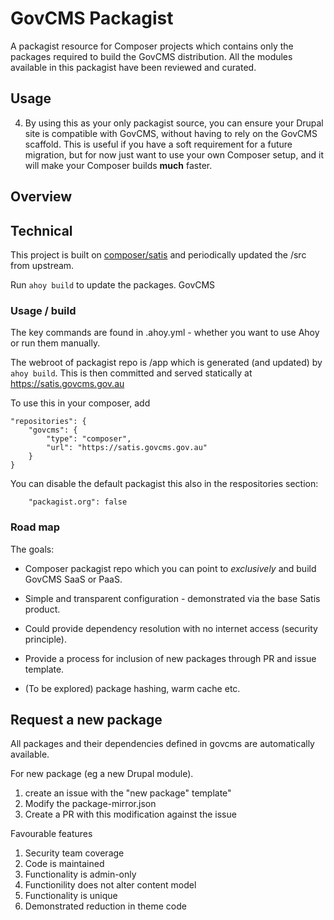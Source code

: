 # GovCMS Packagist

A packagist resource for Composer projects which contains only the packages
required to build the GovCMS distribution. All the modules available
in this packagist have been reviewed and curated.

## Usage



4. By using this as your only packagist source, you can ensure your Drupal
site is compatible with GovCMS, without having to rely on the GovCMS scaffold.
This is useful if you have a soft requirement for a future migration, but
for now just want to use your own Composer setup, and it will make your
Composer builds **much** faster.



## Overview







## Technical

This project is built on [composer/satis](https://github.com/composer/satis) and
periodically updated the /src from upstream.

Run `ahoy build` to update the packages. GovCMS


### Usage / build

The key commands are found in .ahoy.yml - whether you want to use Ahoy or run
them manually.

The webroot of packagist repo is /app which is generated (and updated) by `ahoy build`.
This is then committed and served statically at https://satis.govcms.gov.au

To use this in your composer, add

```
"repositories": {
    "govcms": {
        "type": "composer",
        "url": "https://satis.govcms.gov.au"
    }
}
```

You can disable the default packagist this also in the respositories section:
```
    "packagist.org": false

```


### Road map

The goals:
 
- Composer packagist repo which you can point to *exclusively* and build GovCMS
SaaS or PaaS.

- Simple and transparent configuration - demonstrated via the base Satis product.

- Could provide dependency resolution with no internet access (security principle).

- Provide a process for inclusion of new packages through PR and issue template.

- (To be explored) package hashing, warm cache etc.


## Request a new package

All packages and their dependencies defined in govcms are automatically available.

For new package (eg a new Drupal module).

1. create an issue with the "new package" template"
1. Modify the package-mirror.json
1. Create a PR with this modification against the issue

Favourable features

1. Security team coverage
1. Code is maintained
1. Functionality is admin-only
1. Functionility does not alter content model
1. Functionality is unique
1. Demonstrated reduction in theme code

